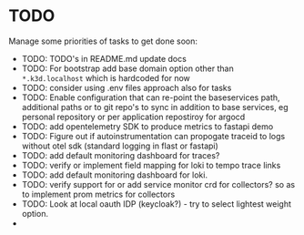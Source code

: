 # TODO

Manage some priorities of tasks to get done soon:

* TODO: TODO's in README.md update docs
* TODO: For bootstrap add base domain option other than `*.k3d.localhost` which is hardcoded for now
* TODO: consider using .env files approach also for tasks
* TODO: Enable configuration that can re-point the baseservices path, additional paths or to git repo's to sync in addition to base services, eg personal repository or per application repostiroy for argocd
* TODO: add opentelemetry SDK to produce metrics to fastapi demo
* TODO: Figure out if autoinstrumentation can propogate traceid to logs without otel sdk (standard logging in flast or fastapi)
* TODO: add default monitoring dashboard for traces?
* TODO: verify or implement field mapping for loki to tempo trace links
* TODO: add default monitoring dashboard for loki.
* TODO: verify support for or add service monitor crd for collectors? so as to implement prom metrics for collectors
* TODO: Look at local oauth IDP (keycloak?) - try to select lightest weight option.
* 